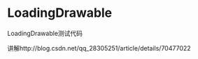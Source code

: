 # LoadingDrawable
LoadingDrawable测试代码


讲解http://blog.csdn.net/qq_28305251/article/details/70477022
